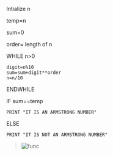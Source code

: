 Intialize n

temp=n

sum=0

order= length of n

WHILE n>0

    digit=n%10
    sum=sum+digit**order
    n=n/10
ENDWHILE

IF sum==temp

    PRINT "IT IS AN ARMSTRONG NUMBER"
ELSE

    PRINT "IT IS NOT AN ARMSTRONG NUMBER"

>![func](https://lh3.googleusercontent.com/zgxHGbfJZy27iwLIPt_bpIT1wO4YiC64RYZf37P50d1P17XQWUNuJV7ymeJDAICZF5NLZOwzI5b37iXApUEsCzAUzZctPKMpT7jq4Kdxp3Xr7UXFAKrq=w1280)
